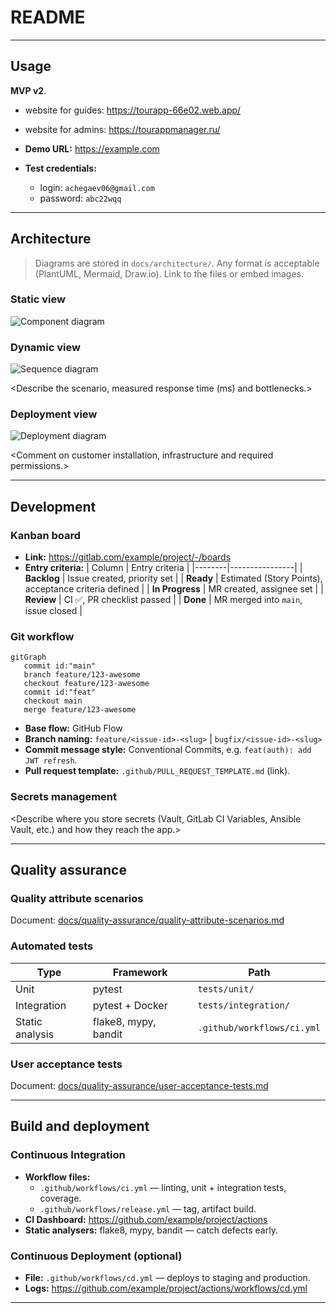 # README

---

## Usage

**MVP v2**. 
- website for guides: https://tourapp-66e02.web.app/
- website for admins: https://tourappmanager.ru/


- **Demo URL:** <https://example.com>  <!-- TODO: replace -->
- **Test credentials:**
  - login: `achegaev06@gmail.com`
  - password: `abc22wqq`

---

## Architecture

> Diagrams are stored in `docs/architecture/`. Any format is acceptable (PlantUML, Mermaid, Draw.io). Link to the files or embed images.

### Static view

![Component diagram](docs/architecture/static-view/component.svg)

<Brief explanation of how the chosen modular structure reduces coupling and improves maintainability.>

### Dynamic view

![Sequence diagram](docs/architecture/dynamic-view/sequence.svg)

<Describe the scenario, measured response time (ms) and bottlenecks.>

### Deployment view

![Deployment diagram](docs/architecture/deployment-view/deployment.svg)

<Comment on customer installation, infrastructure and required permissions.>

---

## Development

### Kanban board

- **Link:** <https://gitlab.com/example/project/-/boards>
- **Entry criteria:**
  | Column | Entry criteria |
  |--------|----------------|
  | **Backlog** | Issue created, priority set |
  | **Ready**   | Estimated (Story Points), acceptance criteria defined |
  | **In Progress** | MR created, assignee set |
  | **Review** | CI ✅, PR checklist passed |
  | **Done** | MR merged into `main`, issue closed |

### Git workflow

```mermaid
gitGraph
   commit id:"main"
   branch feature/123-awesome
   checkout feature/123-awesome
   commit id:"feat"
   checkout main
   merge feature/123-awesome
```

- **Base flow:** GitHub Flow  <!-- or Gitflow -->
- **Branch naming:** `feature/<issue-id>-<slug>` | `bugfix/<issue-id>-<slug>`
- **Commit message style:** Conventional Commits, e.g. `feat(auth): add JWT refresh`.
- **Pull request template:** `.github/PULL_REQUEST_TEMPLATE.md` (link).

### Secrets management

<Describe where you store secrets (Vault, GitLab CI Variables, Ansible Vault, etc.) and how they reach the app.>

---

## Quality assurance

### Quality attribute scenarios

Document: [docs/quality-assurance/quality-attribute-scenarios.md](docs/quality-assurance/quality-attribute-scenarios.md)

### Automated tests

| Type | Framework | Path |
|------|-----------|------|
| Unit | pytest | `tests/unit/` |
| Integration | pytest + Docker | `tests/integration/` |
| Static analysis | flake8, mypy, bandit | `.github/workflows/ci.yml` |

### User acceptance tests

Document: [docs/quality-assurance/user-acceptance-tests.md](docs/quality-assurance/user-acceptance-tests.md)

---

## Build and deployment

### Continuous Integration

- **Workflow files:**
  - `.github/workflows/ci.yml` — linting, unit + integration tests, coverage.
  - `.github/workflows/release.yml` — tag, artifact build.
- **CI Dashboard:** <https://github.com/example/project/actions>
- **Static analysers:** flake8, mypy, bandit — catch defects early.

### Continuous Deployment (optional)

- **File:** `.github/workflows/cd.yml` — deploys to staging and production.
- **Logs:** <https://github.com/example/project/actions/workflows/cd.yml>

---

<!-- End of template -->
